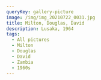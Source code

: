 ```yaml
---
queryKey: gallery-picture
image: /img/img_20210722_0031.jpg
title: Milton, Douglas, David
description: Lusaka, 1964
tags:
  - All pictures
  - Milton
  - Douglas
  - David
  - Zambia
  - 1960s
---
```

